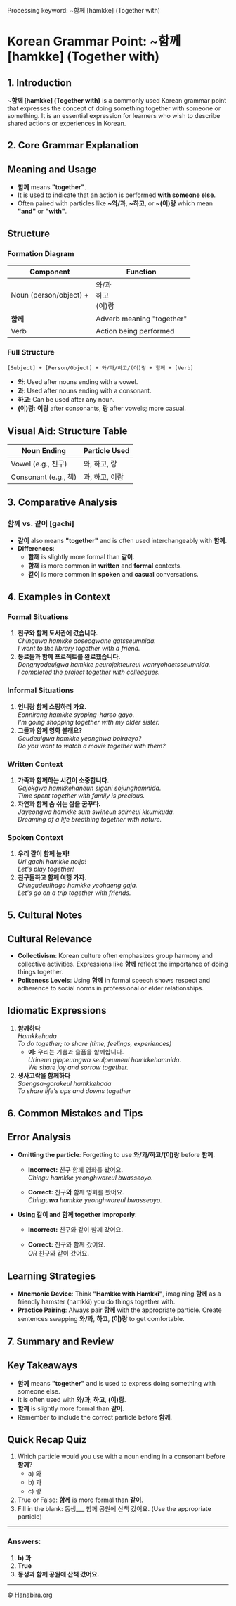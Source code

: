 Processing keyword: ~함께 [hamkke] (Together with)
# Korean Grammar Point: ~함께 [hamkke] (Together with)

## 1. Introduction
**~함께 [hamkke] (Together with)** is a commonly used Korean grammar point that expresses the concept of doing something together with someone or something. It is an essential expression for learners who wish to describe shared actions or experiences in Korean.

## 2. Core Grammar Explanation
## Meaning and Usage
- **함께** means **"together"**.
- It is used to indicate that an action is performed **with someone else**.
- Often paired with particles like **~와/과**, **~하고**, or **~(이)랑** which mean **"and"** or **"with"**.
## Structure
### Formation Diagram
| Component       | Function                                  |
|-----------------|-------------------------------------------|
| Noun (person/object) + | 와/과<br>하고<br>(이)랑 | Particle meaning "with/and" |
| **함께**        | Adverb meaning "together"                 |
| Verb            | Action being performed                    |
### Full Structure
```
[Subject] + [Person/Object] + 와/과/하고/(이)랑 + 함께 + [Verb]
```
- **와**: Used after nouns ending with a vowel.
- **과**: Used after nouns ending with a consonant.
- **하고**: Can be used after any noun.
- **(이)랑**: **이랑** after consonants, **랑** after vowels; more casual.
## Visual Aid: Structure Table
| Noun Ending      | Particle Used |
|------------------|---------------|
| Vowel (e.g., 친구)   | 와, 하고, 랑      |
| Consonant (e.g., 책) | 과, 하고, 이랑     |

## 3. Comparative Analysis
### 함께 vs. 같이 [gachi]
- **같이** also means **"together"** and is often used interchangeably with **함께**.
- **Differences**:
  - **함께** is slightly more formal than **같이**.
  - **함께** is more common in **written** and **formal** contexts.
  - **같이** is more common in **spoken** and **casual** conversations.

## 4. Examples in Context
### Formal Situations
1. **친구와 함께 도서관에 갔습니다.**  
   *Chinguwa hamkke doseogwane gatsseumnida.*  
   _I went to the library together with a friend._
2. **동료들과 함께 프로젝트를 완료했습니다.**  
   *Dongnyodeulgwa hamkke peurojekteureul wanryohaetsseumnida.*  
   _I completed the project together with colleagues._
### Informal Situations
1. **언니랑 함께 쇼핑하러 가요.**  
   *Eonnirang hamkke syoping-hareo gayo.*  
   _I'm going shopping together with my older sister._
2. **그들과 함께 영화 볼래요?**  
   *Geudeulgwa hamkke yeonghwa bolraeyo?*  
   _Do you want to watch a movie together with them?_
### Written Context
1. **가족과 함께하는 시간이 소중합니다.**  
   *Gajokgwa hamkkehaneun sigani sojunghamnida.*  
   _Time spent together with family is precious._
2. **자연과 함께 숨 쉬는 삶을 꿈꾸다.**  
   *Jayeongwa hamkke sum swineun salmeul kkumkuda.*  
   _Dreaming of a life breathing together with nature._
### Spoken Context
1. **우리 같이 함께 놀자!**  
   *Uri gachi hamkke nolja!*  
   _Let's play together!_
2. **친구들하고 함께 여행 가자.**  
   *Chingudeulhago hamkke yeohaeng gaja.*  
   _Let's go on a trip together with friends._

## 5. Cultural Notes
## Cultural Relevance
- **Collectivism**: Korean culture often emphasizes group harmony and collective activities. Expressions like **함께** reflect the importance of doing things together.
- **Politeness Levels**: Using **함께** in formal speech shows respect and adherence to social norms in professional or elder relationships.
## Idiomatic Expressions
1. **함께하다**  
   *Hamkkehada*  
   _To do together; to share (time, feelings, experiences)_
   - **예:** 우리는 기쁨과 슬픔을 함께합니다.  
     *Urineun gippeumgwa seulpeumeul hamkkehamnida.*  
     _We share joy and sorrow together._
2. **생사고락을 함께하다**  
   *Saengsa-gorakeul hamkkehada*  
   _To share life's ups and downs together_

## 6. Common Mistakes and Tips
## Error Analysis
- **Omitting the particle**: Forgetting to use **와/과/하고/(이)랑** before **함께**.
  - **Incorrect:** 친구 함께 영화를 봤어요.  
    *Chingu hamkke yeonghwareul bwasseoyo.*
  
  - **Correct:** 친구**와** 함께 영화를 봤어요.  
    *Chingu**wa** hamkke yeonghwareul bwasseoyo.*
- **Using 같이 and 함께 together improperly**:
  - **Incorrect:** 친구와 같이 함께 갔어요.
  
  - **Correct:** 친구와 함께 갔어요.  
    _OR_ 친구와 같이 갔어요.
## Learning Strategies
- **Mnemonic Device**: Think **"Hamkke with Hamkki"**, imagining **함께** as a friendly hamster (hamkki) you do things together with.
- **Practice Pairing**: Always pair **함께** with the appropriate particle. Create sentences swapping **와/과**, **하고**, **(이)랑** to get comfortable.

## 7. Summary and Review
## Key Takeaways
- **함께** means **"together"** and is used to express doing something with someone else.
- It is often used with **와/과**, **하고**, **(이)랑**.
- **함께** is slightly more formal than **같이**.
- Remember to include the correct particle before **함께**.
## Quick Recap Quiz
1. Which particle would you use with a noun ending in a consonant before **함께**?
   - a) 와
   - b) 과
   - c) 랑
2. True or False: **함께** is more formal than **같이**.
3. Fill in the blank: 동생___ 함께 공원에 산책 갔어요. (Use the appropriate particle)

---
### Answers:
1. **b) 과**
2. **True**
3. **동생과 함께 공원에 산책 갔어요.**

---
© [Hanabira.org](https://hanabira.org)
